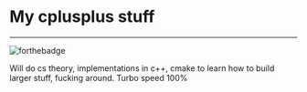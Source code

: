 # My cplusplus stuff
------
![forthebadge](https://forthebadge.com/images/badges/made-with-crayons.svg)

Will do cs theory, implementations in c++, cmake to learn how to build larger stuff, fucking around. Turbo speed 100%
